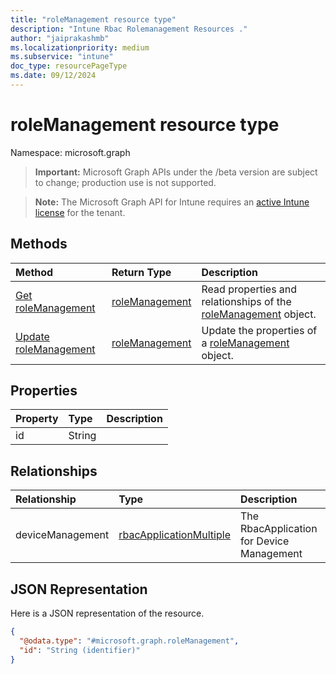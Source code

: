 ```yaml
---
title: "roleManagement resource type"
description: "Intune Rbac Rolemanagement Resources ."
author: "jaiprakashmb"
ms.localizationpriority: medium
ms.subservice: "intune"
doc_type: resourcePageType
ms.date: 09/12/2024
---
```


# roleManagement resource type

Namespace: microsoft.graph

> **Important:** Microsoft Graph APIs under the /beta version are subject to change; production use is not supported.

> **Note:** The Microsoft Graph API for Intune requires an [active Intune license](https://go.microsoft.com/fwlink/?linkid=839381) for the tenant.



## Methods
|Method|Return Type|Description|
|:---|:---|:---|
|[Get roleManagement](../api/intune-rbac-rolemanagement-get.md)|[roleManagement](../resources/intune-rbac-rolemanagement.md)|Read properties and relationships of the [roleManagement](../resources/intune-rbac-rolemanagement.md) object.|
|[Update roleManagement](../api/intune-rbac-rolemanagement-update.md)|[roleManagement](../resources/intune-rbac-rolemanagement.md)|Update the properties of a [roleManagement](../resources/intune-rbac-rolemanagement.md) object.|

## Properties
|Property|Type|Description|
|:---|:---|:---|
|id|String||

## Relationships
|Relationship|Type|Description|
|:---|:---|:---|
|deviceManagement|[rbacApplicationMultiple](../resources/intune-rbac-rbacapplicationmultiple.md)|The RbacApplication for Device Management|

## JSON Representation
Here is a JSON representation of the resource.
<!-- {
  "blockType": "resource",
  "keyProperty": "id",
  "@odata.type": "microsoft.graph.roleManagement"
}
-->
``` json
{
  "@odata.type": "#microsoft.graph.roleManagement",
  "id": "String (identifier)"
}
```

